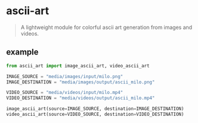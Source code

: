 # ascii-art

> A lightweight module for colorful ascii art generation from images and videos.

## example

```python
from ascii_art import image_ascii_art, video_ascii_art

IMAGE_SOURCE = "media/images/input/milo.png"
IMAGE_DESTINATION = "media/images/output/ascii_milo.png"

VIDEO_SOURCE = "media/videos/input/milo.mp4"
VIDEO_DESTINATION = "media/videos/output/ascii_milo.mp4"

image_ascii_art(source=IMAGE_SOURCE, destination=IMAGE_DESTINATION)
video_ascii_art(source=VIDEO_SOURCE, destination=VIDEO_DESTINATION)
```